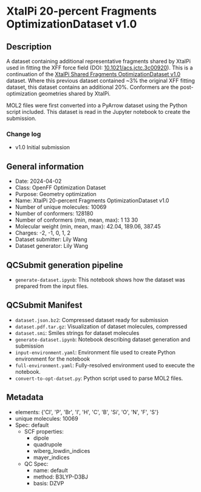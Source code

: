 # XtalPi 20-percent Fragments OptimizationDataset v1.0

## Description

A dataset containing additional representative fragments shared by XtalPi
used in fitting the XFF force field
(DOI: [10.1021/acs.jctc.3c00920](https://doi.org/10.1021/acs.jctc.3c00920)). This is a continuation of the
[XtalPi Shared Fragments OptimizationDataset v1.0](https://github.com/openforcefield/qca-dataset-submission/tree/master/submissions/2024-01-30-xtalpi-shared-fragments-optimization-v1.0) dataset.
Where this previous dataset contained ~3% the original XFF fitting dataset,
this dataset contains an additional 20%. 
Conformers are the post-optimization geometries shared by XtalPi.

MOL2 files were first converted into a PyArrow dataset
using the Python script included.
This dataset is read in the Jupyter notebook to create the submission.


### Change log
* v1.0 Initial submission

## General information

* Date: 2024-04-02
* Class: OpenFF Optimization Dataset
* Purpose: Geometry optimization
* Name: XtalPi 20-percent Fragments OptimizationDataset v1.0
* Number of unique molecules: 10069
* Number of conformers: 128180
* Number of conformers (min, mean, max): 1 13 30
* Molecular weight (min, mean, max): 42.04, 189.06, 387.45
* Charges: -2, -1, 0, 1, 2
* Dataset submitter: Lily Wang
* Dataset generator: Lily Wang


## QCSubmit generation pipeline

* `generate-dataset.ipynb`: This notebook shows how the dataset was prepared from the input files.

## QCSubmit Manifest

* `dataset.json.bz2`: Compressed dataset ready for submission
* `dataset.pdf.tar.gz`: Visualization of dataset molecules, compressed
* `dataset.smi`: Smiles strings for dataset molecules
* `generate-dataset.ipynb`: Notebook describing dataset generation and submission
* `input-environment.yaml`: Environment file used to create Python environment for the notebook
* `full-environment.yaml`: Fully-resolved environment used to execute the notebook.
* `convert-to-opt-datset.py`: Python script used to parse MOL2 files.


## Metadata

* elements: {'Cl', 'P', 'Br', 'I', 'H', 'C', 'B', 'Si', 'O', 'N', 'F', 'S'}
* unique molecules: 10069
* Spec: default
    * SCF properties:
        * dipole
        * quadrupole
        * wiberg_lowdin_indices
        * mayer_indices
    * QC Spec:
        * name: default
        * method: B3LYP-D3BJ
        * basis: DZVP

